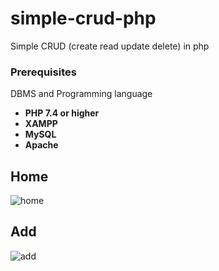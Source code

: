 # simple-crud-php
Simple CRUD (create read update delete) in php

### Prerequisites

DBMS and Programming language

*   **PHP 7.4 or higher** 
*   **XAMPP** 
*   **MySQL**
*   **Apache** 


## Home
![home](https://iili.io/jRDO0v.png)

## Add
![add](https://iili.io/jRDNqJ.png)
